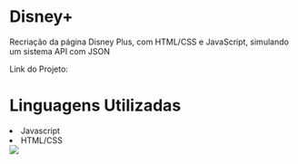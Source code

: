 # Disney+
Recriação da página Disney Plus, com HTML/CSS e JavaScript, simulando um sistema API com JSON

Link do Projeto:

<h1/>Linguagens Utilizadas</h1>
<li/>Javascript</li>
<li/>HTML/CSS</li>


<img src="https://cnbl-cdn.bamgrid.com/assets/c0a264881f6f269485d94228f8904ea1d4b8b02b8da0dfaaccc65ee723582e9a/original" />
<br/><br/>
